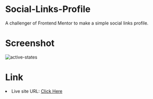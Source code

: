 <h1>Social-Links-Profile</h1>
A challenger of Frontend Mentor to make a simple social links profile.

<h1>Screenshot</h1>

![active-states](https://github.com/diogo-s4ntos/Social-Links-Profile/assets/117995697/fffcb759-fae7-435e-ae9a-b43fdbe7f952)

<h1>Link</h1>
<li>Live site URL: <a href="https://diogo-s4ntos.github.io/Social-Links-Profile/HTML/index.html">Click Here</a></li>

